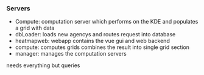 ### Servers

- Compute: computation server which performs on the KDE and populates a grid
with data
- dbLoader: loads new agencys and routes request into database
- heatmapweb: webapp contains the vue gui and web backend
- compute: computes grids combines the result into single grid section
- manager: manages the computation servers

needs everything but queries
